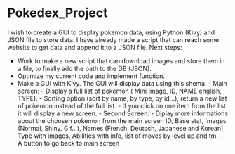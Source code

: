 # Pokedex_Project

I wish to create a GUI to display pokemon data, using Python (Kivy) and JSON file to store data.
I have already made a script that can reach some website to get data and append it to a JSON file.
Next steps:
  - Work to make a new script that can download images and store them in a file, to finally add the path to the DB (JSON).
  - Optimize my current code and implement function.
  - Make a GUI with Kivy. The GUI will display data using this shema:
                - Main screen:
                          - Display a full list of pokemon ( Mini Image, ID, NAME english, TYPE).
                          - Sorting option (sort by name, by type, by id...), return a new list of pokemon instead of the full list.
                          - If you click on one item from the list it will display a new screen.
                - Second Screen:
                          - Diplay more informations about the choosen pokemon from the main screen
                            ID, Base stat, Images (Normal, Shiny, Gif...), Names (French, Deutsch, Japanese and Korean), Type with images,
                            Abilities with info, list of moves by level up and tm.
                          - A button to go back to main screen
                      
                
